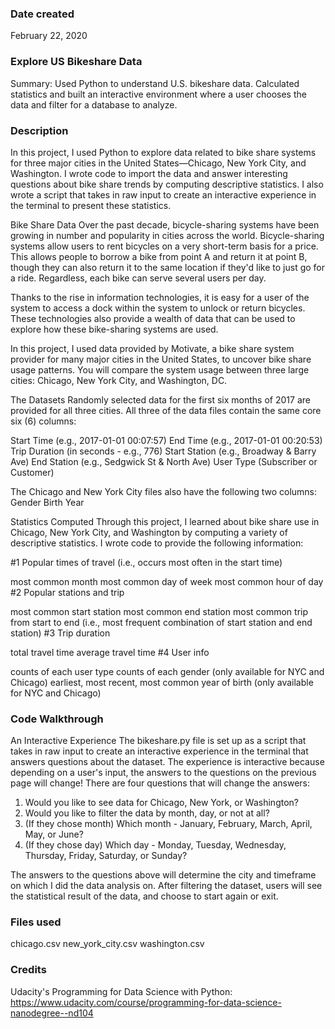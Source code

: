 ### Date created
February 22, 2020

### Explore US Bikeshare Data
Summary: Used Python to understand U.S. bikeshare data. Calculated statistics and built an interactive environment where a user chooses the data and filter for a database to analyze.

### Description
In this project, I used Python to explore data related to bike share systems for three major cities in the United States—Chicago, New York City, and Washington. I wrote code to import the data and answer interesting questions about bike share trends by computing descriptive statistics. I also wrote a script that takes in raw input to create an interactive experience in the terminal to present these statistics.

Bike Share Data
Over the past decade, bicycle-sharing systems have been growing in number and popularity in cities across the world. Bicycle-sharing systems allow users to rent bicycles on a very short-term basis for a price. This allows people to borrow a bike from point A and return it at point B, though they can also return it to the same location if they'd like to just go for a ride. Regardless, each bike can serve several users per day.

Thanks to the rise in information technologies, it is easy for a user of the system to access a dock within the system to unlock or return bicycles. These technologies also provide a wealth of data that can be used to explore how these bike-sharing systems are used.

In this project, I used data provided by Motivate, a bike share system provider for many major cities in the United States, to uncover bike share usage patterns. You will compare the system usage between three large cities: Chicago, New York City, and Washington, DC.

The Datasets
Randomly selected data for the first six months of 2017 are provided for all three cities. All three of the data files contain the same core six (6) columns:

Start Time (e.g., 2017-01-01 00:07:57)
End Time (e.g., 2017-01-01 00:20:53)
Trip Duration (in seconds - e.g., 776)
Start Station (e.g., Broadway & Barry Ave)
End Station (e.g., Sedgwick St & North Ave)
User Type (Subscriber or Customer)

The Chicago and New York City files also have the following two columns:
Gender
Birth Year

Statistics Computed
Through this project, I learned about bike share use in Chicago, New York City, and Washington by computing a variety of descriptive statistics. I wrote code to provide the following information:

#1 Popular times of travel (i.e., occurs most often in the start time)

most common month
most common day of week
most common hour of day
#2 Popular stations and trip

most common start station
most common end station
most common trip from start to end (i.e., most frequent combination of start station and end station)
#3 Trip duration

total travel time
average travel time
#4 User info

counts of each user type
counts of each gender (only available for NYC and Chicago)
earliest, most recent, most common year of birth (only available for NYC and Chicago)

### Code Walkthrough
An Interactive Experience
The bikeshare.py file is set up as a script that takes in raw input to create an interactive experience in the terminal that answers questions about the dataset. The experience is interactive because depending on a user's input, the answers to the questions on the previous page will change! There are four questions that will change the answers:

1. Would you like to see data for Chicago, New York, or Washington?
2. Would you like to filter the data by month, day, or not at all?
3. (If they chose month) Which month - January, February, March, April, May, or June?
4. (If they chose day) Which day - Monday, Tuesday, Wednesday, Thursday, Friday, Saturday, or Sunday?

The answers to the questions above will determine the city and timeframe on which I did the data analysis on. After filtering the dataset, users will see the statistical result of the data, and choose to start again or exit.

### Files used
chicago.csv
new_york_city.csv
washington.csv

### Credits
Udacity's Programming for Data Science with Python: https://www.udacity.com/course/programming-for-data-science-nanodegree--nd104

